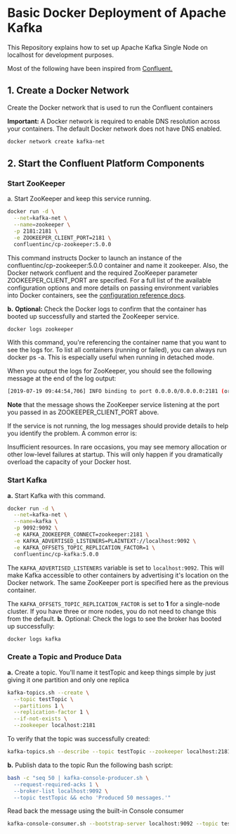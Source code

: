 # Basic Docker Deployment of Apache Kafka
This Repository explains how to set up Apache Kafka Single Node 
on localhost for development purposes.

Most of the following have been inspired from [Confluent.](https://docs.confluent.io/5.0.0/installation/docker/docs/installation/single-node-client.html)

## 1. Create a Docker Network

Create the Docker network that is used to run the Confluent containers

**Important:** A Docker network is required to enable DNS resolution across your containers. The default Docker network does not have DNS enabled.

```sh
docker network create kafka-net
```

## 2. Start the Confluent Platform Components

### Start ZooKeeper
a. Start ZooKeeper and keep this service running.
```sh
docker run -d \
  --net=kafka-net \
  --name=zookeeper \
  -p 2181:2181 \
  -e ZOOKEEPER_CLIENT_PORT=2181 \
  confluentinc/cp-zookeeper:5.0.0
```
This command instructs Docker to launch an instance of the confluentinc/cp-zookeeper:5.0.0 container and name it zookeeper. Also, the Docker network confluent and the required ZooKeeper parameter ZOOKEEPER_CLIENT_PORT are specified. For a full list of the available configuration options and more details on passing environment variables into Docker containers, see the [configuration reference docs](https://docs.confluent.io/5.0.0/installation/docker/docs/config-reference.html#config-reference).

**b.** **Optional:** Check the Docker logs to confirm that the container has booted up successfully and started the ZooKeeper service.
```sh
docker logs zookeeper
```
With this command, you're referencing the container name that you want to see the logs for. To list all containers (running or failed), you can always run docker ps -a. This is especially useful when running in detached mode.

When you output the logs for ZooKeeper, you should see the following message at the end of the log output:

```sh
[2019-07-19 09:44:54,706] INFO binding to port 0.0.0.0/0.0.0.0:2181 (org.apache.zookeeper.server.NIOServerCnxnFactory)
```

**Note** that the message shows the ZooKeeper service listening at the port you passed in as ZOOKEEPER_CLIENT_PORT above.

If the service is not running, the log messages should provide details to help you identify the problem. A common error is:

Insufficient resources. In rare occasions, you may see memory allocation or other low-level failures at startup. This will only happen if you dramatically overload the capacity of your Docker host.

### Start Kafka
**a.** Start Kafka with this command.

```sh
docker run -d \
  --net=kafka-net \
  --name=kafka \
  -p 9092:9092 \
  -e KAFKA_ZOOKEEPER_CONNECT=zookeeper:2181 \
  -e KAFKA_ADVERTISED_LISTENERS=PLAINTEXT://localhost:9092 \
  -e KAFKA_OFFSETS_TOPIC_REPLICATION_FACTOR=1 \
  confluentinc/cp-kafka:5.0.0

```

The `KAFKA_ADVERTISED_LISTENERS` variable is set to `localhost:9092`. This will make Kafka accessible to other containers by advertising it's location on the Docker network. The same ZooKeeper port is specified here as the previous container.

The `KAFKA_OFFSETS_TOPIC_REPLICATION_FACTOR` is set to **1** for a single-node cluster. If you have three or more nodes, you do not need to change this from the default.
**b.** Optional: Check the logs to see the broker has booted up successfully:
```sh
docker logs kafka
```

### Create a Topic and Produce Data
**a.** Create a topic. You'll name it testTopic and keep things simple by just giving it one partition and only one replica
```sh
kafka-topics.sh --create \
  --topic testTopic \
  --partitions 1 \
  --replication-factor 1 \
  --if-not-exists \
  --zookeeper localhost:2181
```

To verify that the topic was successfully created:
```sh
kafka-topics.sh --describe --topic testTopic --zookeeper localhost:2181
```

**b.** Publish data to the topic
Run the following bash script:

```sh
bash -c "seq 50 | kafka-console-producer.sh \
  --request-required-acks 1 \
  --broker-list localhost:9092 \
  --topic testTopic && echo 'Produced 50 messages.'"
```

Read back the message using the built-in Console consumer
```sh
kafka-console-consumer.sh --bootstrap-server localhost:9092 --topic testTopic --from-beginning --max-messages 50
```